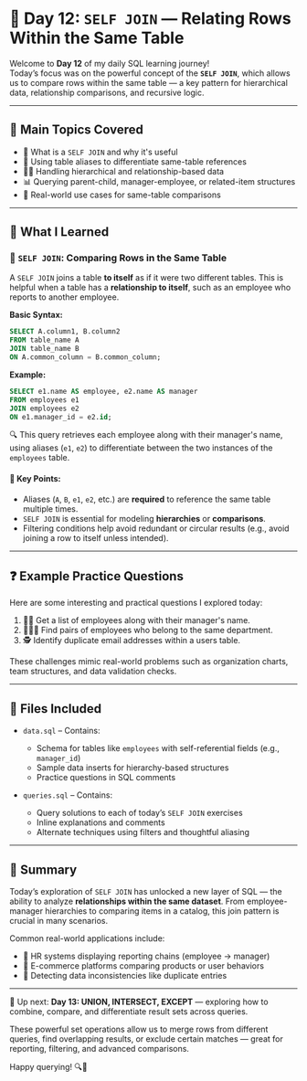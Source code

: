 # 🔁 Day 12: `SELF JOIN` — Relating Rows Within the Same Table

Welcome to **Day 12** of my daily SQL learning journey!  
Today’s focus was on the powerful concept of the **`SELF JOIN`**, which allows us to compare rows within the same table — a key pattern for hierarchical data, relationship comparisons, and recursive logic.

---

## 🧠 Main Topics Covered

- 🔁 What is a `SELF JOIN` and why it's useful
- 🧩 Using table aliases to differentiate same-table references
- 👨‍👧 Handling hierarchical and relationship-based data
- 📊 Querying parent-child, manager-employee, or related-item structures
- 🔎 Real-world use cases for same-table comparisons

---

## 📖 What I Learned

### 🔹 `SELF JOIN`: Comparing Rows in the Same Table

A `SELF JOIN` joins a table **to itself** as if it were two different tables. This is helpful when a table has a **relationship to itself**, such as an employee who reports to another employee.

**Basic Syntax:**

```sql
SELECT A.column1, B.column2
FROM table_name A
JOIN table_name B
ON A.common_column = B.common_column;
````

**Example:**

```sql
SELECT e1.name AS employee, e2.name AS manager
FROM employees e1
JOIN employees e2
ON e1.manager_id = e2.id;
```

🔍 This query retrieves each employee along with their manager's name, using aliases (`e1`, `e2`) to differentiate between the two instances of the `employees` table.

#### 🧠 Key Points:

* Aliases (`A`, `B`, `e1`, `e2`, etc.) are **required** to reference the same table multiple times.
* `SELF JOIN` is essential for modeling **hierarchies** or **comparisons**.
* Filtering conditions help avoid redundant or circular results (e.g., avoid joining a row to itself unless intended).

---

## ❓ Example Practice Questions

Here are some interesting and practical questions I explored today:

1. 👨‍👦 Get a list of employees along with their manager's name.
2. 🧑‍🤝‍🧑 Find pairs of employees who belong to the same department.
3. 🕵️ Identify duplicate email addresses within a users table.

These challenges mimic real-world problems such as organization charts, team structures, and data validation checks.

---

## 📂 Files Included

* `data.sql` – Contains:

  * Schema for tables like `employees` with self-referential fields (e.g., `manager_id`)
  * Sample data inserts for hierarchy-based structures
  * Practice questions in SQL comments

* `queries.sql` – Contains:

  * Query solutions to each of today’s `SELF JOIN` exercises
  * Inline explanations and comments
  * Alternate techniques using filters and thoughtful aliasing

---

## 📝 Summary

Today’s exploration of `SELF JOIN` has unlocked a new layer of SQL — the ability to analyze **relationships within the same dataset**. From employee-manager hierarchies to comparing items in a catalog, this join pattern is crucial in many scenarios.

Common real-world applications include:

* 🏢 HR systems displaying reporting chains (employee → manager)
* 🛒 E-commerce platforms comparing products or user behaviors
* 🔐 Detecting data inconsistencies like duplicate entries

---

📅 Up next: **Day 13: UNION, INTERSECT, EXCEPT** — exploring how to combine, compare, and differentiate result sets across queries.

These powerful set operations allow us to merge rows from different queries, find overlapping results, or exclude certain matches — great for reporting, filtering, and advanced comparisons.

Happy querying! 🔍🧠

